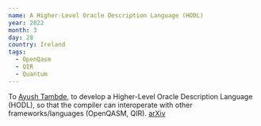 ```yaml
---
name: A Higher-Level Oracle Description Language (HODL)
year: 2022
month: 3
day: 28
country: Ireland
tags:
  - OpenQasm
  - QIR
  - Quantum
---
```

To [Ayush Tambde](https://twitter.com/atamb_), to develop a Higher-Level Oracle Description Language (HODL), so that the compiler can interoperate with other frameworks/languages (OpenQASM, QIR). [arXiv](https://arxiv.org/abs/2110.12487)
